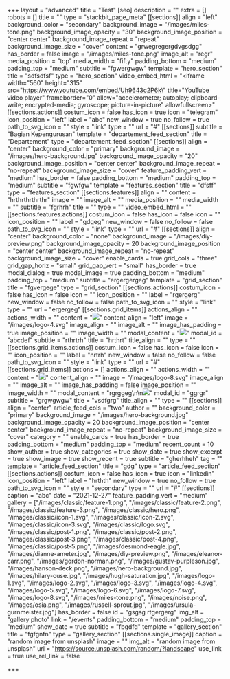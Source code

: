 +++
layout = "advanced"
title = "Test"
[seo]
description = ""
extra = []
robots = []
title = ""
type = "stackbit_page_meta"
[[sections]]
align = "left"
background_color = "secondary"
background_image = "/images/miles-tone.png"
background_image_opacity = "30"
background_image_position = "center center"
background_image_repeat = "repeat"
background_image_size = "cover"
content = "grwegregergdvgsdgg"
has_border = false
image = "/images/miles-tone.png"
image_alt = "regr"
media_position = "top"
media_width = "fifty"
padding_bottom = "medium"
padding_top = "medium"
subtitle = "fgwergwgw"
template = "hero_section"
title = "sdfsdfsf"
type = "hero_section"
video_embed_html = "<iframe width=\"560\" height=\"315\" src=\"https://www.youtube.com/embed/Uh9643c2P6k\" title=\"YouTube video player\" frameborder=\"0\" allow=\"accelerometer; autoplay; clipboard-write; encrypted-media; gyroscope; picture-in-picture\" allowfullscreen></iframe>"
[[sections.actions]]
costum_icon = false
has_icon = true
icon = "telegram"
icon_position = "left"
label = "abc"
new_window = true
no_follow = true
path_to_svg_icon = ""
style = "link"
type = ""
url = "#"
[[sections]]
subtitle = "Bagian Kepengurusan"
template = "departement_feed_section"
title = "Departement"
type = "departement_feed_section"
[[sections]]
align = "center"
background_color = "primary"
background_image = "/images/hero-background.jpg"
background_image_opacity = "20"
background_image_position = "center center"
background_image_repeat = "no-repeat"
background_image_size = "cover"
feature_padding_vert = "medium"
has_border = false
padding_bottom = "medium"
padding_top = "medium"
subtitle = "fgwfgw"
template = "features_section"
title = "dfsff"
type = "features_section"
[[sections.features]]
align = ""
content = "hrthrthrthrthr"
image = ""
image_alt = ""
media_position = ""
media_width = ""
subtitle = "fgrhrh"
title = ""
type = ""
video_embed_html = ""
[[sections.features.actions]]
costum_icon = false
has_icon = false
icon = ""
icon_position = ""
label = "gdgeg"
new_window = false
no_follow = false
path_to_svg_icon = ""
style = "link"
type = ""
url = "#"
[[sections]]
align = "center"
background_color = "none"
background_image = "/images/diy-preview.png"
background_image_opacity = 20
background_image_position = "center center"
background_image_repeat = "no-repeat"
background_image_size = "cover"
enable_cards = true
grid_cols = "three"
grid_gap_horiz = "small"
grid_gap_vert = "small"
has_border = true
modal_dialog = true
modal_image = true
padding_bottom = "medium"
padding_top = "medium"
subtitle = "ergergergeg"
template = "grid_section"
title = "fgvergege"
type = "grid_section"
[[sections.actions]]
costum_icon = false
has_icon = false
icon = ""
icon_position = ""
label = "rgergerg"
new_window = false
no_follow = false
path_to_svg_icon = ""
style = "link"
type = ""
url = "ergergeg"
[[sections.grid_items]]
actions_align = ""
actions_width = ""
content = "![](/images/russell-sprout.jpg)"
content_align = "left"
image = "/images/logo-4.svg"
image_align = ""
image_alt = ""
image_has_padding = true
image_position = ""
image_width = ""
modal_content = "![](/images/hugh-saturation.jpg)"
modal_id = "abcdef"
subtitle = "rthrtrh"
title = "hrthrt"
title_align = ""
type = ""
[[sections.grid_items.actions]]
costum_icon = false
has_icon = false
icon = ""
icon_position = ""
label = "hrtrh"
new_window = false
no_follow = false
path_to_svg_icon = ""
style = "link"
type = ""
url = "#"
[[sections.grid_items]]
actions = []
actions_align = ""
actions_width = ""
content = "![](/images/about-3.jpg)"
content_align = ""
image = "/images/logo-8.svg"
image_align = ""
image_alt = ""
image_has_padding = false
image_position = ""
image_width = ""
modal_content = "rgrggeg\n\n![](/images/gordon-norman.png)"
modal_id = "ggrgr"
subtitle = "grgwgwgw"
title = "vsdfgrg"
title_align = ""
type = ""
[[sections]]
align = "center"
article_feed_cols = "two"
author = ""
background_color = "primary"
background_image = "/images/hero-background.jpg"
background_image_opacity = 20
background_image_position = "center center"
background_image_repeat = "no-repeat"
background_image_size = "cover"
category = ""
enable_cards = true
has_border = true
padding_bottom = "medium"
padding_top = "medium"
recent_count = 10
show_author = true
show_categories = true
show_date = true
show_excerpt = true
show_image = true
show_recent = true
subtitle = "gherhheh"
tag = ""
template = "article_feed_section"
title = "gdg"
type = "article_feed_section"
[[sections.actions]]
costum_icon = false
has_icon = true
icon = "linkedin"
icon_position = "left"
label = "hrthth"
new_window = true
no_follow = true
path_to_svg_icon = ""
style = "secondary"
type = ""
url = "#"
[[sections]]
caption = "abc"
date = "2021-12-27"
feature_padding_vert = "medium"
gallery = ["/images/classic/feature-1.png", "/images/classic/feature-2.png", "/images/classic/feature-3.png", "/images/classic/hero.png", "/images/classic/icon-1.svg", "/images/classic/icon-2.svg", "/images/classic/icon-3.svg", "/images/classic/logo.svg", "/images/classic/post-1.png", "/images/classic/post-2.png", "/images/classic/post-3.png", "/images/classic/post-4.png", "/images/classic/post-5.png", "/images/desmond-eagle.jpg", "/images/dianne-ameter.jpg", "/images/diy-preview.png", "/images/eleanor-carr.png", "/images/gordon-norman.png", "/images/gustav-purpleson.jpg", "/images/hanson-deck.png", "/images/hero-background.jpg", "/images/hilary-ouse.jpg", "/images/hugh-saturation.jpg", "/images/logo-1.svg", "/images/logo-2.svg", "/images/logo-3.svg", "/images/logo-4.svg", "/images/logo-5.svg", "/images/logo-6.svg", "/images/logo-7.svg", "/images/logo-8.svg", "/images/miles-tone.png", "/images/noise.png", "/images/osia.png", "/images/russell-sprout.jpg", "/images/ursula-gurnmeister.jpg"]
has_border = false
id = "gsgsg rtgergerg"
img_alt = "gallery photo"
link = "/events"
padding_bottom = "medium"
padding_top = "medium"
show_date = true
subtitle = "fbgdfd"
template = "gallery_section"
title = "fgfgnfn"
type = "gallery_section"
[[sections.single_image]]
caption = "random image from unsplash"
image = ""
img_alt = "random image from unsplash"
url = "https://source.unsplash.com/random/?landscape"
use_link = true
use_rel_link = false

+++
